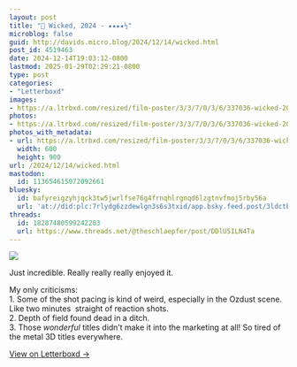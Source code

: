 ```yaml
---
layout: post
title: "🍿 Wicked, 2024 - ★★★★½"
microblog: false
guid: http://davids.micro.blog/2024/12/14/wicked.html
post_id: 4519463
date: 2024-12-14T19:03:12-0800
lastmod: 2025-01-29T02:29:21-0800
type: post
categories:
- "Letterboxd"
images:
- https://a.ltrbxd.com/resized/film-poster/3/3/7/0/3/6/337036-wicked-2024-0-600-0-900-crop.jpg?v=c519c37ff7
photos:
- https://a.ltrbxd.com/resized/film-poster/3/3/7/0/3/6/337036-wicked-2024-0-600-0-900-crop.jpg?v=c519c37ff7
photos_with_metadata:
- url: https://a.ltrbxd.com/resized/film-poster/3/3/7/0/3/6/337036-wicked-2024-0-600-0-900-crop.jpg?v=c519c37ff7
  width: 600
  height: 900
url: /2024/12/14/wicked.html
mastodon:
  id: 113654615072092661
bluesky:
  id: bafyreigzyhjqck3tw5jwrlfse76g4frnqhlrgnqd6lzgtnvfmoj5rby56a
  url: 'at://did:plc:7rlydg6zzdewlgn3s6s3txid/app.bsky.feed.post/3ldctb7vvv424'
threads:
  id: 18287480599242203
  url: https://www.threads.net/@theschlaepfer/post/DDlU5ILN4Ta
---
```

 <p><img src="https://a.ltrbxd.com/resized/film-poster/3/3/7/0/3/6/337036-wicked-2024-0-600-0-900-crop.jpg?v=c519c37ff7"/></p> <p>Just incredible. Really really really enjoyed it.</p><p>My only criticisms:<br />1. Some of the shot pacing is kind of weird, especially in the Ozdust scene. Like two minutes  straight of reaction shots.<br />2. Depth of field found dead in a ditch.<br />3. Those <i>wonderful</i> titles didn’t make it into the marketing at all! So tired of the metal 3D titles everywhere.</p> 
<p><a href="https://letterboxd.com/theschlaepfer/film/wicked-2024/">View on Letterboxd →</a></p>
